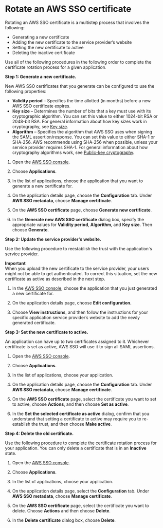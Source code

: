 # Rotate an AWS SSO certificate<a name="rotatecert"></a>

Rotating an AWS SSO certificate is a multistep process that involves the following:
+ Generating a new certificate
+ Adding the new certificate to the service provider’s website
+ Setting the new certificate to active
+ Deleting the inactive certificate

Use all of the following procedures in the following order to complete the certificate rotation process for a given application\.

**Step 1: Generate a new certificate\.**

New AWS SSO certificates that you generate can be configured to use the following properties:
+ **Validity period** – Specifies the time allotted \(in months\) before a new AWS SSO certificate expires\.
+ **Key size** – Determines the number of bits that a key must use with its cryptographic algorithm\. You can set this value to either 1024\-bit RSA or 2048\-bit RSA\. For general information about how key sizes work in cryptography, see [Key size](https://en.wikipedia.org/wiki/Key_size)\.
+ **Algorithm** – Specifies the algorithm that AWS SSO uses when signing the SAML assertion/response\. You can set this value to either SHA\-1 or SHA\-256\. AWS recommends using SHA\-256 when possible, unless your service provider requires SHA\-1\. For general information about how cryptography algorithms work, see [Public\-key cryptography](https://en.wikipedia.org/wiki/Public-key_cryptography)\.

1. Open the [AWS SSO console](https://console.aws.amazon.com/singlesignon)\.

1. Choose **Applications**\.

1. In the list of applications, choose the application that you want to generate a new certificate for\.

1. On the application details page, choose the **Configuration** tab\. Under **AWS SSO metadata**, choose **Manage certificate**\.

1. On the **AWS SSO certificate** page, choose **Generate new certificate**\.

1. In the **Generate new AWS SSO certificate** dialog box, specify the appropriate values for **Validity period**, **Algorithm**, and **Key size**\. Then choose **Generate**\.

**Step 2: Update the service provider's website\.**

Use the following procedure to reestablish the trust with the application's service provider\. 

**Important**  
When you upload the new certificate to the service provider, your users might not be able to get authenticated\. To correct this situation, set the new certificate as active as described in the next step\.

1. In the [AWS SSO console](https://console.aws.amazon.com/singlesignon), choose the application that you just generated a new certificate for\.

1. On the application details page, choose **Edit configuration**\.

1. Choose **View instructions**, and then follow the instructions for your specific application service provider’s website to add the newly generated certificate\. 

**Step 3: Set the new certificate to active\.**

An application can have up to two certificates assigned to it\. Whichever certificate is set as active, AWS SSO will use it to sign all SAML assertions\.

1. Open the [AWS SSO console](https://console.aws.amazon.com/singlesignon)\.

1. Choose **Applications**\.

1. In the list of applications, choose your application\.

1. On the application details page, choose the **Configuration** tab\. Under **AWS SSO metadata**, choose **Manage certificate**\.

1. On the **AWS SSO certificate** page, select the certificate you want to set to active, choose **Actions**, and then choose **Set as active**\.

1. In the **Set the selected certificate as active** dialog, confirm that you understand that setting a certificate to active may require you to re\-establish the trust, and then choose **Make active**\.

**Step 4: Delete the old certificate\.**

Use the following procedure to complete the certificate rotation process for your application\. You can only delete a certificate that is in an **Inactive** state\.

1. Open the [AWS SSO console](https://console.aws.amazon.com/singlesignon)\.

1. Choose **Applications**\.

1. In the list of applications, choose your application\.

1. On the application details page, select the **Configuration** tab\. Under **AWS SSO metadata**, choose **Manage certificate**\.

1. On the **AWS SSO certificate** page, select the certificate you want to delete\. Choose **Actions** and then choose **Delete**\.

1. In the **Delete certificate** dialog box, choose **Delete**\.